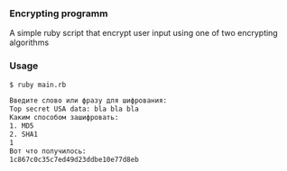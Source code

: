 ### Encrypting programm

A simple ruby script that encrypt 
user input using one of two encrypting 
algorithms

### Usage

```sh
$ ruby main.rb

Введите слово или фразу для шифрования:
Top secret USA data: bla bla bla
Каким способом зашифровать:
1. MD5
2. SHA1
1
Вот что получилось:
1c867c0c35c7ed49d23ddbe10e77d8eb
```
